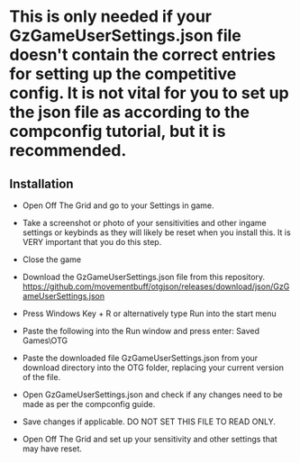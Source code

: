 # This is only needed if your GzGameUserSettings.json file doesn't contain the correct entries for setting up the competitive config. It is not vital for you to set up the json file as according to the compconfig tutorial, but it is recommended.



Installation
-

- Open Off The Grid and go to your Settings in game.
  
- Take a screenshot or photo of your sensitivities and other ingame settings or keybinds as they will likely be reset when you install this. It is VERY important that you do this step.

- Close the game

- Download the GzGameUserSettings.json file from this repository. https://github.com/movementbuff/otgjson/releases/download/json/GzGameUserSettings.json

- Press Windows Key + R or alternatively type Run into the start menu

- Paste the following into the Run window and press enter:  Saved Games\OTG

- Paste the downloaded file GzGameUserSettings.json from your download directory into the OTG folder, replacing your current version of the file.

- Open GzGameUserSettings.json and check if any changes need to be made as per the compconfig guide.

- Save changes if applicable. DO NOT SET THIS FILE TO READ ONLY.

- Open Off The Grid and set up your sensitivity and other settings that may have reset.




